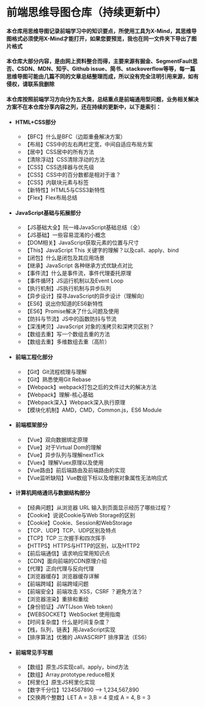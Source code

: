 # 前端思维导图仓库（持续更新中）

#### 本仓库用思维导图记录前端学习中的知识要点，所使用工具为X-Mind，其思维导图格式必须使用X-Mind才能打开，如果您要预览，我也在同一文件夹下导出了图片格式
#### 本仓库大部分内容，是由网上资料整合而得，主要来源有掘金、SegmentFault思否、CSDN、MDN、知乎、Github issue、简书、stackoverflow等等，每一篇思维导图可能由几篇不同的文章总结整理而成，所以没有完全注明引用来源，如有侵权，请联系我删除

#### 本仓库按照前端学习方向分为五大类，总结重点是前端通用型问题，业务相关解决方案不在本仓库分享内容之列，还在持续的更新中，以下是索引：
  - #### HTML+CSS部分
    - 【BFC】什么是BFC（边距重叠解决方案）
    - 【布局】CSS中的左右两栏定宽，中间自适应布局方案
    - 【居中】CSS居中的所有方法
    - 【清除浮动】CSS清除浮动的方法
    - 【CSS】CSS选择器与优先级
    - 【CSS】CSS中的百分数都是相对于谁？
    - 【CSS】内联块元素与<IMG>标签
    - 【新特性】HTML5与CSS3新特性
    - 【Flex】Flex布局总结
    
  - #### JavaScript基础与拓展部分
    - 【JS基础大全】阮一峰JavaScript基础总结（全）
    - 【JS基础】一些容易混淆的小概念
    - 【DOM相关】JavaScript获取元素的位置与尺寸
    - 【This】JavaScript This 关键字的理解？以及call、apply、bind
    - 【闭包】什么是闭包及其应用场景
    - 【继承】JavaScript 各种继承方式优缺点对比
    - 【事件流】什么是事件流，事件代理委托原理
    - 【事件循环】JS运行机制以及Event Loop
    - 【执行机制】JS执行机制与异步队列
    - 【异步设计】探寻JavaScript的异步设计（理解向）
    - 【ES6】说出你知道的ES6新特性
    - 【ES6】Promise解决了什么问题及使用
    - 【防抖与节流】JS中的函数防抖与节流
    - 【深浅拷贝】JavaScript 对象的浅拷贝和深拷贝区别？
    - 【数组去重】写一个数组去重的方法
    - 【数组去重】多维数组去重（高阶）
    
  - #### 前端工程化部分
    - 【Git】Git流程梳理与理解
    - 【Git】熟悉使用Git Rebase
    - 【Webpack】webpack打包之后的文件过大的解决方法
    - 【Webpack】理解-核心基础
    - 【Webpack深入】Webpack深入执行原理
    - 【模块化机制】AMD，CMD，Common.js，ES6 Module

  - #### 前端框架部分
    - 【Vue】双向数据绑定原理
    - 【Vue】对于Virtual Dom的理解
    - 【Vue】异步队列与理解nextTick
    - 【Vuex】理解Vuex原理以及使用
    - 【Vue路由】前后端路由及前端路由的实现
    - 【Vue监听缺陷】Vue数组下标以及增删对象属性无法响应式
    
  - #### 计算机网络通讯与数据结构部分
    - 【经典问题】从浏览器 URL 输入到页面显示经历了哪些过程？
    - 【Cookie】说说Cookie与Web Storage的区别
    - 【Cookie】Cookie、Session和WebStorage
    - 【TCP、UDP】TCP、UDP区别及特点
    - 【TCP】TCP 三次握手和四次挥手
    - 【HTTPS】HTTPS与HTTP的区别，以及HTTP2
    - 【前后端通信】请求响应常用知识点
    - 【CDN】面向前端的CDN原理介绍
    - 【代理】正向代理与反向代理
    - 【浏览器缓存】浏览器缓存详解
    - 【前端跨域】前端跨域问题
    - 【前端安全】前端攻击 XSS，CSRF ？避免方法？
    - 【浏览器渲染】重排和重绘
    - 【身份验证】JWT(Json Web token)
    - 【WEBSOCKET】WebSocket 使用指南
    - 【时间复杂度】什么是时间复杂度？
    - 【栈，队列，链表】用JavaScript实现
    - 【排序算法】优雅的 JAVASCRIPT 排序算法（ES6）
  - #### 前端常见手写题
    - 【数组】原生JS实现call，apply，bind方法
    - 【数组】Array.prototype.reduce相关
    - 【柯里化】原生JS柯里化实现
    - 【数字千分位】1234567890 --> 1,234,567,890
    - 【交换两个整数】LET A = 3,B = 4 变成 A = 4, B = 3

    
    
    
    